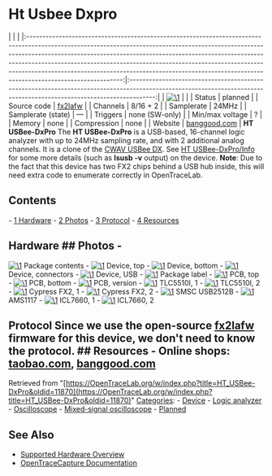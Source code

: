 # Ht Usbee Dxpro

| | | |:-----------------------------------------------------------------------------------------------------------------------------------------------------------------------------------------------------------------------------------------------------------------------------------------------------------------------------------------------------------------------------------------------------------------------------------:|:--------------------------------------------------------------------------------------------------------------------------------------------------------------------:| | [![\1](../../assets/hardware/general/\2)](./File:Ht_usbee_dxpro_mugshot.png.html) | | | Status | planned | | Source code | [fx2lafw](http://github.com/OpenTraceLab/?p=OpenTraceCapture.git;a=tree;f=src/hardware/fx2lafw) | | Channels | 8/16 + 2 | | Samplerate | 24MHz | | Samplerate (state) | — | | Triggers | none (SW-only) | | Min/max voltage | ? | | Memory | none | | Compression | none | | Website | [banggood.com](http://www.banggood.com/16-Channel-Logic-Analyzer-Oscilloscope-USBee-DX-Pro-Compatible-p-926868.html) | **HT USBee-DxPro** The **HT USBee-DxPro** is a USB-based, 16-channel logic analyzer with up to 24MHz sampling rate, and with 2 additional analog channels. It is a clone of the [CWAV USBee DX](https://OpenTraceLab.org/w/index.php?title=CWAV_USBee_DX&action=edit&redlink=1 "CWAV USBee DX \(page does not exist\)"). See [HT USBee-DxPro/Info](HT_USBee-DxPro/Info.html "HT USBee-DxPro/Info") for some more details (such as **lsusb -v** output) on the device. **Note**: Due to the fact that this device has two FX2 chips behind a USB hub inside, this will need extra code to enumerate correctly in OpenTraceLab. 
## Contents 
\- [1 Hardware](HT_USBee-DxPro.html#Hardware) \- [2 Photos](HT_USBee-DxPro.html#Photos) \- [3 Protocol](HT_USBee-DxPro.html#Protocol) \- [4 Resources](HT_USBee-DxPro.html#Resources) 
## Hardware ## Photos \- 
[![\1](../../assets/hardware/general/\2)](./File:Ht_usbee_dxpro_package_contents.jpg.html)
Package contents
\- 
[![\1](../../assets/hardware/general/\2)](./File:Ht_usbee_dxpro_device_top.jpg.html)
Device, top
\- 
[![\1](../../assets/hardware/general/\2)](./File:Ht_usbee_dxpro_device_bottom.jpg.html)
Device, bottom
\- 
[![\1](../../assets/hardware/general/\2)](./File:Ht_usbee_dxpro_connectors.jpg.html)
Device, connectors
\- 
[![\1](../../assets/hardware/general/\2)](./File:Ht_usbee_dxpro_usb.jpg.html)
Device, USB
\- 
[![\1](../../assets/hardware/general/\2)](./File:Ht_usbee_dxpro_package_label.jpg.html)
Package label
\- 
[![\1](../../assets/hardware/general/\2)](./File:Ht_usbee_dxpro_pcb_top.jpg.html)
PCB, top
\- 
[![\1](../../assets/hardware/general/\2)](./File:Ht_usbee_dxpro_pcb_bottom.jpg.html)
PCB, bottom
\- 
[![\1](../../assets/hardware/general/\2)](./File:Ht_usbee_dxpro_version.jpg.html)
PCB, version
\- 
[![\1](../../assets/hardware/general/\2)](./File:Ht_usbee_dxpro_tlc5510i_1.jpg.html)
TLC5510I, 1
\- 
[![\1](../../assets/hardware/general/\2)](./File:Ht_usbee_dxpro_tlc5510i_2.jpg.html)
TLC5510I, 2
\- 
[![\1](../../assets/hardware/general/\2)](./File:Ht_usbee_dxpro_cypress_fx2_1.jpg.html)
Cypress FX2, 1
\- 
[![\1](../../assets/hardware/general/\2)](./File:Ht_usbee_dxpro_cypress_fx2_2.jpg.html)
Cypress FX2, 2
\- 
[![\1](../../assets/hardware/general/\2)](./File:Ht_usbee_dxpro_smsc_usb2512b.jpg.html)
SMSC USB2512B
\- 
[![\1](../../assets/hardware/general/\2)](./File:Ht_usbee_dxpro_ams1117.jpg.html)
AMS1117
\- 
[![\1](../../assets/hardware/general/\2)](./File:Ht_usbee_dxpro_7660_1.jpg.html)
ICL7660, 1
\- 
[![\1](../../assets/hardware/general/\2)](./File:Ht_usbee_dxpro_7660_2.jpg.html)
ICL7660, 2
## Protocol Since we use the open-source [fx2lafw](Fx2lafw.html "Fx2lafw") firmware for this device, we don't need to know the protocol. ## Resources \- Online shops: [taobao.com](https://world.taobao.com/item/36138317977.htm), [banggood.com](http://www.banggood.com/16-Channel-Logic-Analyzer-Oscilloscope-USBee-DX-Pro-Compatible-p-926868.html)
Retrieved from "[https://OpenTraceLab.org/w/index.php?title=HT_USBee-DxPro&oldid=11870](https://OpenTraceLab.org/w/index.php?title=HT_USBee-DxPro&oldid=11870)" 
[Categories](specialcategories-specialcategories.md): \- [Device](./Category:Device.html "Category:Device") \- [Logic analyzer](./Category:Logic_analyzer.html "Category:Logic analyzer") \- [Oscilloscope](./Category:Oscilloscope.html "Category:Oscilloscope") \- [Mixed-signal oscilloscope](./Category:Mixed-signal_oscilloscope.html "Category:Mixed-signal oscilloscope") \- [Planned](./Category:Planned.html "Category:Planned")

## See Also
- [Supported Hardware Overview](../supported-hardware.md)
- [OpenTraceCapture Documentation](../../opentracecapture/overview.md)
